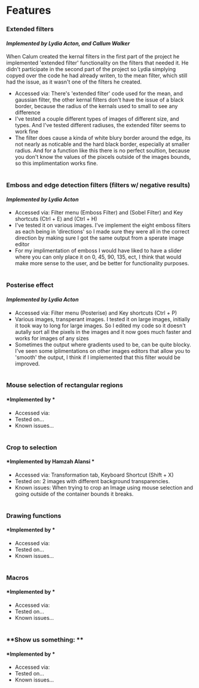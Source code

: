 # Features

### **Extended filters**
#### *Implemented by Lydia Acton, and Callum Walker*
When Calum created the kernal filters in the first part of the project he implemented 'extended filter' functionality on the filters that needed it. He didn't participate in the second part of the project so Lydia simplying copyed over the code he had already writen, to the mean filter, which still had the issue, as it wasn't one of the filters he created. 
- Accessed via: There's 'extended filter' code used for the mean, and gaussian filter, the other kernal filters don't have the issue of a black border, because the radius of the kernals used to small to see any difference
- I've tested a couple different types of images of different size, and types. And I've tested different radiuses, the extended filter seems to work fine
- The filter does cause a kinda of white blury border around the edge, its not nearly as noticable and the hard black border, especially at smaller radius. And for a function like this there is no perfect soultion, because you don't know the values of the pixcels outside of the images bounds, so this implimentation works fine. 
<br/><br/>

### **Emboss and edge detection filters (filters w/ negative results)**
#### *Implemented by Lydia Acton*
- Accessed via: Filter menu (Emboss Filter) and (Sobel Filter) and Key shortcuts (Ctrl + E) and (Ctrl + H)
- I've tested it on various images. I've implement the eight emboss filters as each being in 'directions' so I made sure they were all in the correct direction by making sure I got the same output from a sperate image editor
- For my implimentation of emboss I would have liked to have a slider where you can only place it on 0, 45, 90, 135, ect, I think that would make more sense to the user, and be better for functionality purposes.
<br/><br/>

### **Posterise effect**
#### *Implemented by Lydia Acton*
- Accessed via: Filter menu (Posterise) and Key shortcuts (Ctrl + P)
- Various images, transperant images. I tested it on large images, initially it took way to long for large images. So I edited my code so it doesn't autally sort all the pixels in the images and it now goes much faster and works for images of any sizes
- Sometimes the output where gradients used to be, can be quite blocky. I've seen some iplimentations on other images editors that allow you to 'smooth' the output, I think if I implemented that this filter would be improved. 
<br/><br/>

### **Mouse selection of rectangular regions**
#### *Implemented by *
- Accessed via: 
- Tested on...
- Known issues...
<br/><br/>

### **Crop to selection**
#### *Implemented by Hamzah Alansi *
- Accessed via: Transformation tab, Keyboard Shortcut (Shift + X)
- Tested on: 2 images with different background transparencies.
- Known issues: When trying to crop an Image using mouse selection and going outside of the container bounds it breaks.
<br/><br/>

### **Drawing functions**
#### *Implemented by *
- Accessed via: 
- Tested on...
- Known issues...
<br/><br/>

### **Macros**
#### *Implemented by *
- Accessed via: 
- Tested on...
- Known issues...
<br/><br/>

### **Show us something: **
#### *Implemented by *
- Accessed via: 
- Tested on...
- Known issues...
<br/><br/>